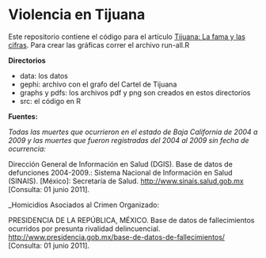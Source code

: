 Violencia en Tijuana
====================

Este repositorio contiene el código para el artículo [Tijuana: La fama y las cifras](http://www.nexos.com.mx/?P=leerarticulo&Article=2099420). Para crear las gráficas correr el archivo run-all.R

__Directorios__

* data: los datos
* gephi: archivo con el grafo del Cartel de Tijuana
* graphs y pdfs: los archivos pdf y png son creados en estos directorios
* src: el código en R

__Fuentes:__

_Todas las muertes que ocurrieron en el estado de Baja California de 2004 a 2009 y las muertes que fueron registradas del 2004 al 2009 sin fecha de ocurrencia:_

Dirección General de Información en Salud (DGIS). Base de datos de defunciones 2004-2009.: Sistema Nacional de Información en Salud (SINAIS). [México]: Secretaría de Salud. <http://www.sinais.salud.gob.mx> [Consulta: 01 junio 2011].

_Homicidios Asociados al Crimen Organizado:

PRESIDENCIA DE LA REPÚBLICA, MÉXICO. Base de datos de fallecimientos ocurridos por presunta rivalidad delincuencial. <http://www.presidencia.gob.mx/base-de-datos-de-fallecimientos/> [Consulta: 01 junio 2011].
